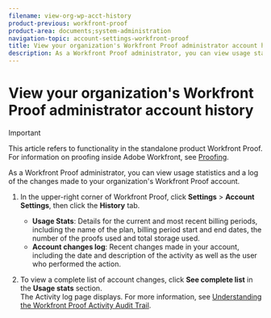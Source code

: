 ```yaml
---
filename: view-org-wp-acct-history
product-previous: workfront-proof
product-area: documents;system-administration
navigation-topic: account-settings-workfront-proof
title: View your organization's Workfront Proof administrator account history
description: As a Workfront Proof administrator, you can view usage statistics and a log of the changes made to your organization's Workfront Proof account.
---
```


# View your organization's Workfront Proof administrator account history

>[!IMPORTANT]
>
>This article refers to functionality in the standalone product Workfront Proof. For information on proofing inside Adobe Workfront, see [Proofing](../../../review-and-approve-work/proofing/proofing.md).

As a Workfront Proof administrator, you can view usage statistics and a log of the changes made to your organization's Workfront Proof account.

1. In the upper-right corner of Workfront Proof, click **Settings** > **Account Settings**, then click the **History** tab.

   * **Usage Stats**: Details for the current and most recent billing periods, including the name of the plan, billing period start and end dates, the number of the proofs used and total storage used.
   * **Account changes log**: Recent changes made in your account, including the date and description of the activity as well as the user who performed the action.

1. To view a complete list of account changes, click&nbsp;**See complete list**&nbsp;in the **Usage stats** section.  
   The Activity log page displays. For more information, see [Understanding the Workfront Proof Activity Audit Trail](../../../workfront-proof/wp-work-proofsfiles/basic-features/activity-audit-trail.md).


